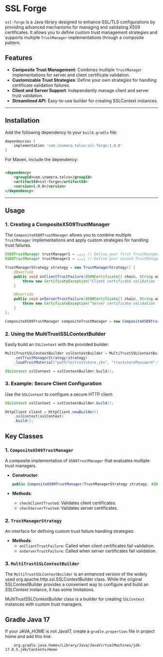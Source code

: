 # SSL Forge

`ssl-forge` is a Java library designed to enhance SSL/TLS configurations by providing advanced mechanisms for managing
and validating X509 certificates. It allows you to define custom trust management strategies and supports multiple
`TrustManager` implementations through a composite pattern.

## Features

- **Composite Trust Management**: Combines multiple `TrustManager` implementations for server and client certificate
  validation.
- **Customizable Trust Strategies**: Define your own strategies for handling certificate validation failures.
- **Client and Server Support**: Independently manage client and server trust validation.
- **Streamlined API**: Easy-to-use builder for creating SSLContext instances.

---

## Installation

Add the following dependency to your `build.gradle` file:

```groovy
dependencies {
    implementation 'com.inomera.telco:ssl-forge:1.0.0'
}
```

For Maven, include the dependency:

```xml

<dependency>
    <groupId>com.inomera.telco</groupId>
    <artifactId>ssl-forge</artifactId>
    <version>1.0.0</version>
</dependency>
```

---

## Usage

### 1. Creating a CompositeX509TrustManager

The `CompositeX509TrustManager` allows you to combine multiple `TrustManager` implementations and apply custom
strategies for handling trust failures.

```java
X509TrustManager trustManager1 = ...; // Define your first TrustManager
X509TrustManager trustManager2 = ...; // Define your second TrustManager

TrustManagerStrategy strategy = new TrustManagerStrategy() {
    @Override
    public void onClientTrustFailure(X509Certificate[] chain, String authType) throws CertificateException {
        throw new CertificateException("Client certificate validation failed for authType: " + authType);
    }

    @Override
    public void onServerTrustFailure(X509Certificate[] chain, String authType) throws CertificateException {
        throw new CertificateException("Server certificate validation failed for authType: " + authType);
    }
};

CompositeX509TrustManager compositeTrustManager = new CompositeX509TrustManager(strategy, trustManager1, trustManager2);
```

### 2. Using the MultiTrustSSLContextBuilder

Easily build an `SSLContext` with the provided builder:

```java
MultiTrustSSLContextBuilder sslContextBuilder = MultiTrustSSLContextBuilder.create()
    .setTrustManagerStrategy(strategy)
    .loadTrustMaterial("path/to/truststore.jks", "truststorePassword".toCharArray());

SSLContext sslContext = sslContextBuilder.build();
```

### 3. Example: Secure Client Configuration

Use the `SSLContext` to configure a secure HTTP client:

```java
SSLContext sslContext = sslContextBuilder.build();

HttpClient client = HttpClient.newBuilder()
    .sslContext(sslContext)
    .build();
```

## Key Classes

### 1. `CompositeX509TrustManager`

A composite implementation of `X509TrustManager` that evaluates multiple trust managers.

- **Constructor**:
  ```java
  public CompositeX509TrustManager(TrustManagerStrategy strategy, X509TrustManager... trustManagers)
  ```

- **Methods**:
    - `checkClientTrusted`: Validates client certificates.
    - `checkServerTrusted`: Validates server certificates.

### 2. `TrustManagerStrategy`

An interface for defining custom trust failure handling strategies.

- **Methods**:
    - `onClientTrustFailure`: Called when client certificates fail validation.
    - `onServerTrustFailure`: Called when server certificates fail validation.

### 3. `MultiTrustSSLContextBuilder`

The `MultiTrustSSLContextBuilder` is an enhanced version of the widely used org.apache.http.ssl.SSLContextBuilder class.
While the original SSLContextBuilder provides a convenient way to configure and build an _SSLContext_ instance, it has
some limitations.

MultiTrustSSLContextBuilder class is a builder for creating `SSLContext` instances with custom trust managers.

## Gradle Java 17

If your JAVA_HOME is not Java17, create a `gradle.properties` file in project home and add this line:

```properties
    org.gradle.java.home=/Library/Java/JavaVirtualMachines/jdk-17.0.5.jdk/Contents/Home
```
